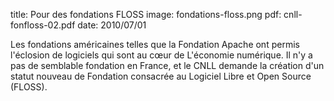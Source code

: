 title: Pour des fondations FLOSS
image: fondations-floss.png
pdf: cnll-fonfloss-02.pdf
date: 2010/07/01

Les fondations américaines telles que la Fondation Apache ont permis l'éclosion de logiciels qui sont au cœur de L'économie numérique. Il n'y a pas de semblable fondation en France, et le CNLL demande la création d'un statut nouveau de Fondation consacrée au Logiciel Libre et Open Source (FLOSS).